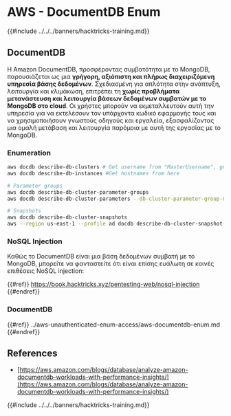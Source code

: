 # AWS - DocumentDB Enum

{{#include ../../../banners/hacktricks-training.md}}

## DocumentDB

Η Amazon DocumentDB, προσφέροντας συμβατότητα με το MongoDB, παρουσιάζεται ως μια **γρήγορη, αξιόπιστη και πλήρως διαχειριζόμενη υπηρεσία βάσης δεδομένων**. Σχεδιασμένη για απλότητα στην ανάπτυξη, λειτουργία και κλιμάκωση, επιτρέπει τη **χωρίς προβλήματα μετανάστευση και λειτουργία βάσεων δεδομένων συμβατών με το MongoDB στο cloud**. Οι χρήστες μπορούν να εκμεταλλευτούν αυτή την υπηρεσία για να εκτελέσουν τον υπάρχοντα κωδικό εφαρμογής τους και να χρησιμοποιήσουν γνωστούς οδηγούς και εργαλεία, εξασφαλίζοντας μια ομαλή μετάβαση και λειτουργία παρόμοια με αυτή της εργασίας με το MongoDB.

### Enumeration
```bash
aws docdb describe-db-clusters # Get username from "MasterUsername", get also the endpoint from "Endpoint"
aws docdb describe-db-instances #Get hostnames from here

# Parameter groups
aws docdb describe-db-cluster-parameter-groups
aws docdb describe-db-cluster-parameters --db-cluster-parameter-group-name <param_group_name>

# Snapshots
aws docdb describe-db-cluster-snapshots
aws --region us-east-1 --profile ad docdb describe-db-cluster-snapshot-attributes --db-cluster-snapshot-identifier <snap_id>
```
### NoSQL Injection

Καθώς το DocumentDB είναι μια βάση δεδομένων συμβατή με το MongoDB, μπορείτε να φανταστείτε ότι είναι επίσης ευάλωτη σε κοινές επιθέσεις NoSQL injection:

{{#ref}}
https://book.hacktricks.xyz/pentesting-web/nosql-injection
{{#endref}}

### DocumentDB

{{#ref}}
../aws-unauthenticated-enum-access/aws-documentdb-enum.md
{{#endref}}

## References

- [https://aws.amazon.com/blogs/database/analyze-amazon-documentdb-workloads-with-performance-insights/](https://aws.amazon.com/blogs/database/analyze-amazon-documentdb-workloads-with-performance-insights/)

{{#include ../../../banners/hacktricks-training.md}}
